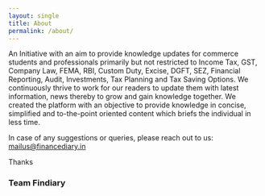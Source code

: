 ```yaml
---
layout: single
title: About
permalink: /about/
---
```


An Initiative with an aim to provide knowledge updates for commerce students and professionals primarily but not restricted to Income Tax, GST, Company Law, FEMA, RBI, Custom Duty, Excise, DGFT, SEZ, Financial Reporting, Audit, Investments, Tax Planning and  Tax Saving Options. We continuously thrive to work for our readers to update them with latest information, news thereby to grow and gain knowledge together. We created the platform with an objective to provide knowledge in concise, simplified and to-the-point oriented content which briefs the individual in less time. 

In case of any suggestions or queries, please reach out to us: mailus@financediary.in

Thanks

### Team Findiary
